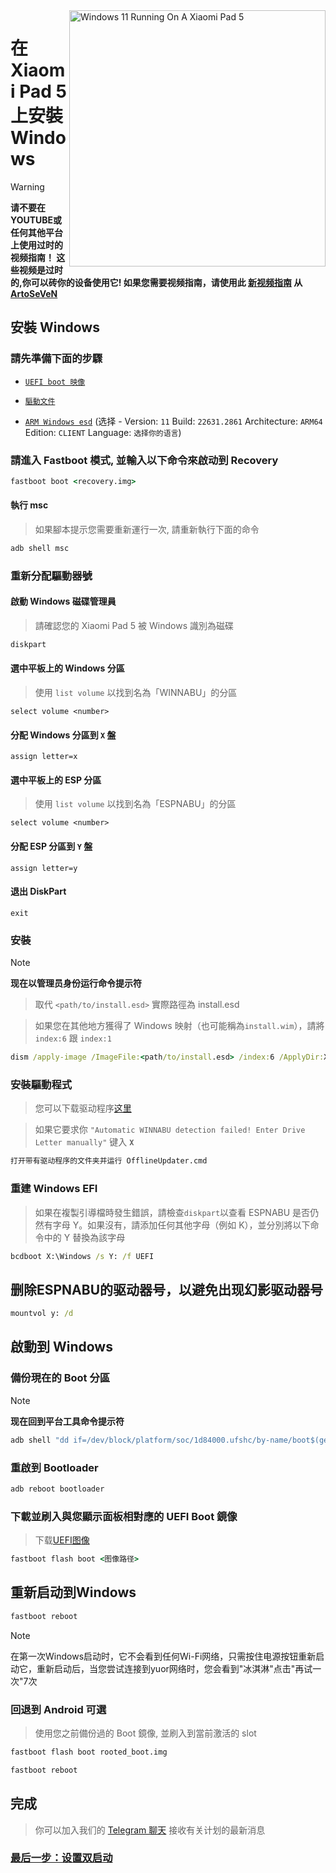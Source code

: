 <img align="right" src="https://raw.githubusercontent.com/erdilS/Port-Windows-11-Xiaomi-Pad-5/main/nabu.png" width="410" alt="Windows 11 Running On A Xiaomi Pad 5">

# 在 Xiaomi Pad 5 上安裝 Windows
> [!WARNING]
> **请不要在YOUTUBE或任何其他平台上使用过时的视频指南！ 这些视频是过时的,你可以砖你的设备使用它! 如果您需要视频指南，请使用此 [新视频指南](https://www.youtube.com/watch?v=rGPbdFq7gKs) 从 [ArtoSeVeN](https://www.youtube.com/channel/UCYjwfxlYlJ7Nnzv01oszQvA)**

## 安裝 Windows


### 請先準備下面的步驟
  
- [```UEFI boot 映像```](https://github.com/erdilS/Port-Windows-11-Xiaomi-Pad-5/releases/download/UEFI/uefi-v3.img)

- [```驅動文件```](https://github.com/map220v/MiPad5-Drivers/releases/latest)

- [```ARM Windows esd```](https://worproject.com/esd) (选择 - Version:  ```11``` Build:  ```22631.2861``` Architecture:  ```ARM64``` Edition:  ```CLIENT``` Language:  ```选择你的语言```)
  


### 請進入 Fastboot 模式, 並輸入以下命令來啟动到 Recovery
```cmd
fastboot boot <recovery.img>
```

#### 執行 msc 
> 如果腳本提示您需要重新運行一次, 請重新執行下面的命令
```cmd
adb shell msc
```

### 重新分配驅動器號

#### 啟動 Windows 磁碟管理員
> 請確認您的 Xiaomi Pad 5 被 Windows 識別為磁碟
```cmd
diskpart
```

#### 選中平板上的 Windows 分區
> 使用 `list volume` 以找到名為「WINNABU」的分區
```diskpart
select volume <number>
```

#### 分配 Windows 分區到 `X` 盤
```diskpart
assign letter=x
```

#### 選中平板上的 ESP 分區
> 使用 `list volume` 以找到名為「ESPNABU」的分區
```diskpart
select volume <number>
```

#### 分配 ESP 分區到 `Y` 盤
```diskpart
assign letter=y
```

#### 退出 DiskPart
```diskpart
exit
```

### 安裝

> [!NOTE]
> **现在以管理员身份运行命令提示符**


> 取代 `<path/to/install.esd>` 實際路徑為 install.esd

> 如果您在其他地方獲得了 Windows 映射（也可能稱為`install.wim`），請將 `index:6` 跟 `index:1`
```cmd
dism /apply-image /ImageFile:<path/to/install.esd> /index:6 /ApplyDir:X:\
```

### 安裝驅動程式
> 您可以下载驱动程序[这里](https://github.com/map220v/MiPad5-Drivers/releases/latest)

> 如果它要求你 `"Automatic WINNABU detection failed! Enter Drive Letter manually"` 键入 **`X`**


```cmd
打开带有驱动程序的文件夹并运行 OfflineUpdater.cmd
```

### 重建 Windows EFI
> 如果在複製引導檔時發生錯誤，請檢查`diskpart`以查看 ESPNABU 是否仍然有字母 Y。如果沒有，請添加任何其他字母（例如 K），並分別將以下命令中的 Y 替換為該字母
```cmd
bcdboot X:\Windows /s Y: /f UEFI
```
## 删除ESPNABU的驱动器号，以避免出现幻影驱动器号
```cmd
mountvol y: /d
```

## 啟動到 Windows

### 備份現在的 Boot 分區
> [!NOTE]
> **现在回到平台工具命令提示符**

```cmd
adb shell "dd if=/dev/block/platform/soc/1d84000.ufshc/by-name/boot$(getprop ro.boot.slot_suffix) of=/tmp/rooted_boot.img" && adb pull /tmp/rooted_boot.img
```

### 重啟到 Bootloader
```cmd
adb reboot bootloader
```

### 下載並刷入與您顯示面板相對應的 UEFI Boot 鏡像
> 下载[UEFI图像](https://github.com/erdilS/Port-Windows-11-Xiaomi-Pad-5/releases/download/UEFI/uefi-v2.img)

```cmd
fastboot flash boot <图像路径>
```
## 重新启动到Windows
```cmd
fastboot reboot
```

> [!NOTE]
> 在第一次Windows启动时，它不会看到任何Wi-Fi网络，只需按住电源按钮重新启动它，重新启动后，当您尝试连接到yuor网络时，您会看到"冰淇淋"点击"再试一次"7次

### 回退到 Android **可選**
> 使用您之前備份過的 Boot 鏡像, 並刷入到當前激活的 slot
```cmd
fastboot flash boot rooted_boot.img
```

```cmd
fastboot reboot
```
## 完成
> 你可以加入我们的 [Telegram 聊天](https://t.me/nabuwoa) 接收有关计划的最新消息
### [最后一步：设置双启动](dualboot-tw.md)
